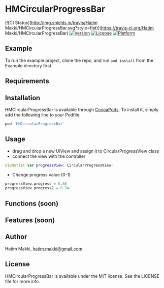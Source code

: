 # HMCircularProgressBar

[![CI Status](http://img.shields.io/travis/Hatim Makki/HMCircularProgressBar.svg?style=flat)](https://travis-ci.org/Hatim Makki/HMCircularProgressBar)
[![Version](https://img.shields.io/cocoapods/v/HMCircularProgressBar.svg?style=flat)](http://cocoapods.org/pods/HMCircularProgressBar)
[![License](https://img.shields.io/cocoapods/l/HMCircularProgressBar.svg?style=flat)](http://cocoapods.org/pods/HMCircularProgressBar)
[![Platform](https://img.shields.io/cocoapods/p/HMCircularProgressBar.svg?style=flat)](http://cocoapods.org/pods/HMCircularProgressBar)

## Example

To run the example project, clone the repo, and run `pod install` from the Example directory first.

## Requirements

## Installation

HMCircularProgressBar is available through [CocoaPods](http://cocoapods.org). To install
it, simply add the following line to your Podfile:

```ruby
pod 'HMCircularProgressBar'
```

## Usage
- drag and drop a new UIView and assign it to CircularProgressView class
- connect the view with the controller

```swift
@IBOutlet var progressView: CircularProgressView!
```
- Change progress value (0-1)
```swift
progressView.progress = 0.68
progressView.progress2 = 0.34
```
## Functions (soon)

## Features (soon)

## Author

Hatim Makki, hatim.makki@gmail.com

## License

HMCircularProgressBar is available under the MIT license. See the LICENSE file for more info.

